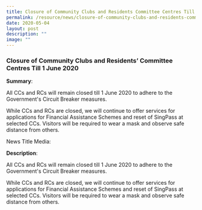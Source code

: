 ```yaml
---
title: Closure of Community Clubs and Residents Committee Centres Till 1 June 2020
permalink: /resource/news/closure-of-community-clubs-and-residents-committee-centres-till-1-june-2020/
date: 2020-05-04
layout: post
description: ""
image: ""
---
```


### Closure of Community Clubs and Residents’ Committee Centres Till 1 June 2020 

**Summary**: 

All CCs and RCs will remain closed till 1 June 2020 to adhere to the Government's Circuit Breaker measures. 

 

While CCs and RCs are closed, we will continue to offer services for applications for Financial Assistance Schemes and reset of SingPass at selected CCs. Visitors will be required to wear a mask and observe safe distance from others. 

News Title Media: 

 

**Description**: 

All CCs and RCs will remain closed till 1 June 2020 to adhere to the Government's Circuit Breaker measures. 

While CCs and RCs are closed, we will continue to offer services for applications for Financial Assistance Schemes and reset of SingPass at selected CCs. Visitors will be required to wear a mask and observe safe distance from others. 

  







